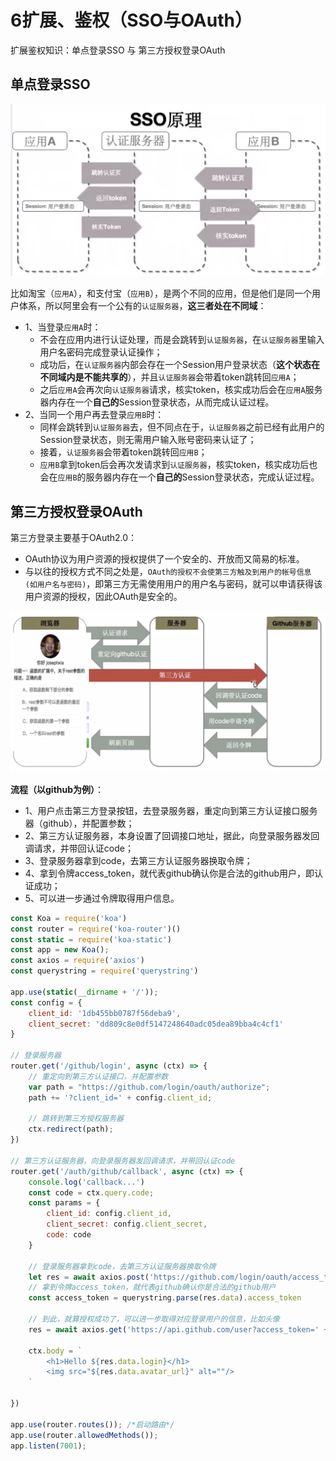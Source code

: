 # 6扩展、鉴权（SSO与OAuth）

扩展鉴权知识：单点登录SSO 与 第三方授权登录OAuth

## 单点登录SSO

![SSO单点登录](./images/SSO.png)

比如淘宝（`应用A`），和支付宝（`应用B`），是两个不同的应用，但是他们是同一个用户体系，所以阿里会有一个公有的`认证服务器`，**这三者处在不同域**：
- 1、当登录`应用A`时：
    - 不会在应用内进行认证处理，而是会跳转到`认证服务器`，在`认证服务器`里输入用户名密码完成登录认证操作；
    - 成功后，在`认证服务器`内部会存在一个Session用户登录状态（**这个状态在不同域内是不能共享的**），并且`认证服务器`会带着token跳转回`应用A`；
    - 之后`应用A`会再次向`认证服务器`请求，核实token，核实成功后会在`应用A`服务器内存在一个**自己的**Session登录状态，从而完成认证过程。
- 2、当同一个用户再去登录`应用B`时：
    - 同样会跳转到`认证服务器`去，但不同点在于，`认证服务器`之前已经有此用户的Session登录状态，则无需用户输入账号密码来认证了；
    - 接着，`认证服务器`会带着token跳转回`应用B`；
    - `应用B`拿到token后会再次发请求到`认证服务器`，核实token，核实成功后也会在`应用B`的服务器内存在一个**自己的**Session登录状态，完成认证过程。



## 第三方授权登录OAuth

第三方登录主要基于OAuth2.0：
- OAuth协议为用户资源的授权提供了一个安全的、开放而又简易的标准。
- 与以往的授权方式不同之处是，`OAuth的授权不会使第三方触及到用户的帐号信息 (如用户名与密码)`，即第三方无需使用用户的用户名与密码，就可以申请获得该用户资源的授权，因此OAuth是安全的。

![第三方授权登录OAuth流程图](./images/OAuth.png)

**流程（以github为例）**：
- 1、用户点击第三方登录按钮，去登录服务器，重定向到第三方认证接口服务器（github），并配置参数；
- 2、第三方认证服务器，本身设置了回调接口地址，据此，向登录服务器发回调请求，并带回认证code；
- 3、登录服务器拿到code，去第三方认证服务器换取令牌；
- 4、拿到令牌access_token，就代表github确认你是合法的github用户，即认证成功；
- 5、可以进一步通过令牌取得用户信息。


```js
const Koa = require('koa')
const router = require('koa-router')()
const static = require('koa-static')
const app = new Koa();
const axios = require('axios')
const querystring = require('querystring')

app.use(static(__dirname + '/'));
const config = {
    client_id: '1db455bb0787f56deba9',
    client_secret: 'dd809c8e0df5147248640adc05dea89bba4c4cf1'
}

// 登录服务器
router.get('/github/login', async (ctx) => {
    // 重定向到第三方认证接口，并配置参数
    var path = "https://github.com/login/oauth/authorize";
    path += '?client_id=' + config.client_id;

    // 跳转到第三方授权服务器
    ctx.redirect(path);
})

// 第三方认证服务器，向登录服务器发回调请求，并带回认证code
router.get('/auth/github/callback', async (ctx) => {
    console.log('callback...')
    const code = ctx.query.code;
    const params = {
        client_id: config.client_id,
        client_secret: config.client_secret,
        code: code
    }

    // 登录服务器拿到code，去第三方认证服务器换取令牌
    let res = await axios.post('https://github.com/login/oauth/access_token', params)
    // 拿到令牌access_token，就代表github确认你是合法的github用户
    const access_token = querystring.parse(res.data).access_token

    // 到此，就算授权成功了，可以进一步取得对应登录用户的信息，比如头像
    res = await axios.get('https://api.github.com/user?access_token=' + access_token)

    ctx.body = `
        <h1>Hello ${res.data.login}</h1>
        <img src="${res.data.avatar_url}" alt=""/>
    `

})

app.use(router.routes()); /*启动路由*/
app.use(router.allowedMethods());
app.listen(7001);
```


